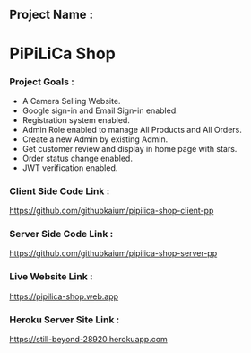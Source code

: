 ## Project Name :
# PiPiLiCa Shop

### Project Goals :
* A Camera Selling Website.
* Google sign-in and Email Sign-in enabled.
* Registration system enabled.
* Admin Role enabled to manage All Products and All Orders.
* Create a new Admin by existing Admin.
* Get customer review and display in home page with stars.
* Order status change enabled.
* JWT verification enabled.

### Client Side Code Link :
https://github.com/githubkaium/pipilica-shop-client-pp

### Server Side Code Link :
https://github.com/githubkaium/pipilica-shop-server-pp

### Live Website Link :
https://pipilica-shop.web.app

### Heroku Server Site Link :
https://still-beyond-28920.herokuapp.com
